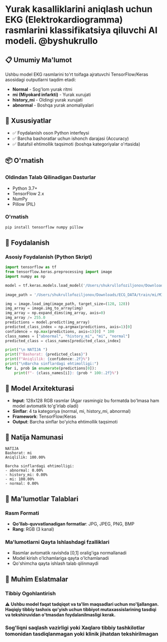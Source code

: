# Yurak kasalliklarini aniqlash uchun EKG (Elektrokardiogramma) rasmlarini klassifikatsiya qiluvchi AI modeli. @byshukrullo

## 📋 Umumiy Ma'lumot

Ushbu model EKG rasmlarini to'rt toifaga ajratuvchi TensorFlow/Keras asosidagi outputlarni taqdim etadi:

- **Normal** - Sog'lom yurak ritmi
- **mi (Miyokard infarkti)** - Yurak xurujati
- **history_mi** - Oldingi yurak xurujati
- **abnormal** - Boshqa yurak anomaliyalari

## 🚀 Xususiyatlar

- ✅ Foydalanish oson Python interfeysi
- ✅ Barcha bashoratlar uchun ishonch darajasi (Accuracy)
- ✅ Batafsil ehtimollik taqsimoti (boshqa kategoriyalar o'rtasida)

## 📦 O'rnatish

### Oldindan Talab Qilinadigan Dasturlar

- Python 3.7+
- TensorFlow 2.x
- NumPy
- Pillow (PIL)

### O'rnatish

```bash
pip install tensorflow numpy pillow
```


## 🔧 Foydalanish

### Asosiy Foydalanish (Python Skript)

```python
import tensorflow as tf
from tensorflow.keras.preprocessing import image
import numpy as np

model = tf.keras.models.load_model('/Users/shukrullofoziljonov/Downloads/ecg_classifier_model.keras') #mendan olgan modelingizni yo'lini ko'rsating bu yerga
   
image_path = '/Users/shukrullofoziljonov/Downloads/ECG_DATA/train/mi/MI(1) - Copy - Copy.jpg'   #tahlil qilmoqchi bo'lgan rasmingizni yo'li

img = image.load_img(image_path, target_size=(128, 128)) 
img_array = image.img_to_array(img)
img_array = np.expand_dims(img_array, axis=0) 
img_array /= 255.0  
predictions = model.predict(img_array)
predicted_class_index = np.argmax(predictions, axis=1)[0]
confidence = np.max(predictions, axis=1)[0] * 100
class_names = ["abnormal", "history_mi", "mi", "normal"]
predicted_class = class_names[predicted_class_index]

print("\n NATIJA ")
print(f"Bashorat: {predicted_class}")
print(f"Aniqlilik: {confidence:.2f}%")
print("\nBarcha sinflardagi ehtimolligi:")
for i, prob in enumerate(predictions[0]):
    print(f"- {class_names[i]}: {prob * 100:.2f}%") 
```

## 🧠 Model Arxitekturasi

- **Input**: 128x128 RGB rasmlar (Agar rasmingiz bu formatda bo'lmasa ham model avtomatik to'g'irlab oladi)
- **Sinflar**: 4 ta kategoriya (normal, mi, history_mi, abnormal)
- **Framework**: TensorFlow/Keras
- **Output**: Barcha sinflar bo'yicha ehtimollik taqsimoti

## 📸 Natija Namunasi

```
NATIJA 
Bashorat: mi
Aniqlilik: 100.00%

Barcha sinflardagi ehtimolligi:
- abnormal: 0.00%
- history_mi: 0.00%
- mi: 100.00%
- normal: 0.00%
```

## 🔬 Ma'lumotlar Talablari

### Rasm Formati
- **Qo'llab-quvvatlanadigan formatlar**: JPG, JPEG, PNG, BMP
- **Rang**: RGB (3 kanal)

### Ma'lumotlarni Qayta Ishlashdagi fzalliklari
- Rasmlar avtomatik ravishda [0,1] oralig'iga normallanadi
- Model kirish o'lchamlariga qayta o'lchamlanadi
- Qo'shimcha qayta ishlash talab qilinmaydi


## 🚨 Muhim Eslatmalar

### Tibbiy Ogohlantirish
⚠️ **Ushbu model faqat tadqiqot va ta'lim maqsadlari uchun mo'ljallangan. Haqiqiy tibbiy tashxis qo'yish uchun tibbiyot mutaxassislarining tasdiqi va tekshiruvidan o'tmasdan foydalanilmasligi kerak.**

### Sog'liqni saqlash vazirligi yoki Xaqlaro tibbiy tashkilotlar tomonidan tasdiqlanmagan yoki klinik jihatdan tekshirilmagan


